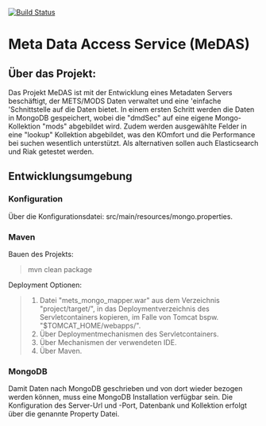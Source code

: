 [![Build Status](https://travis-ci.org/subugoe/Meta-Data-Access-Service.svg?branch=master)](https://travis-ci.org/subugoe/Meta-Data-Access-Service)

# Meta Data Access Service (MeDAS)

## Über das Projekt:

Das Projekt MeDAS ist mit der Entwicklung eines Metadaten Servers beschäftigt, der METS/MODS Daten verwaltet und eine 'einfache 'Schnittstelle auf die Daten bietet. In einem ersten Schritt werden die Daten in MongoDB gespeichert, wobei die "dmdSec" auf eine eigene Mongo-Kollektion "mods" abgebildet wird. Zudem werden ausgewählte Felder in eine "lookup" Kollektion abgebildet, was den KOmfort und die Performance bei suchen wesentlich unterstützt. Als alternativen sollen auch Elasticsearch und Riak getestet werden.


## Entwicklungsumgebung
### Konfiguration
Über die Konfigurationsdatei: src/main/resources/mongo.properties.

### Maven
Bauen des Projekts:
>mvn clean package

Deployment Optionen:
>1. Datei "mets_mongo_mapper.war" aus dem Verzeichnis "project/target/", in das Deploymentverzeichnis des Servletcontainers kopieren, im Falle von Tomcat bspw. "$TOMCAT_HOME/webapps/".
>2. Über Deploymentmechanismen des Servletcontainers.
>3. Über Mechanismen der verwendeten IDE.
>4. Über Maven.

### MongoDB
Damit Daten nach MongoDB geschrieben und von dort wieder bezogen werden können, muss eine MongoDB Installation verfügbar sein. Die Konfiguration des Server-Url und -Port, Datenbank und Kollektion erfolgt über die genannte Property Datei.

